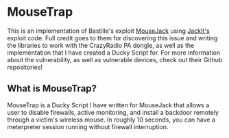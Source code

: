 # MouseTrap
This is an implementation of Bastille's exploit [MouseJack](https://github.com/BastilleResearch/mousejack) using [JackIt's](https://github.com/insecurityofthings/jackit) exploit code. Full credit goes to them for discovering this issue and writing the libraries to work with the CrazyRadio PA dongle, as well as the implementation that I have created a Ducky Script for. For more information about the vulnerability, as well as vulnerable devices, check out their Github repositories!
## What is MouseTrap?
MouseTrap is a Ducky Script I have written for MouseJack that allows a user to disable firewalls, active monitoring, and install a backdoor remotely through a victim's wireless mouse. In roughly 10 seconds, you can have a meterpreter session running without firewall interruption.
